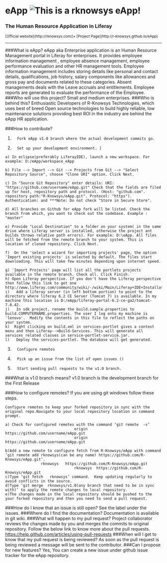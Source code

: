 eApp ![This is a rknowsys eApp!](http://rknowsys.com/assets/img/logo.gif) 
====

### The Human Resource Application in Liferay 
<small>
[Official website](http://rknowsys.com/)&bull;
[Project Page](http://r-knowsys.github.io/eApp)

</small>

---

###What is eApp?
eApp aka Enterprise application is an Human Resource Management portal in Liferay for enterprises. It provides employee information management , employee absence management, employee performance evaluation and other HR management tools.
Employee information management includes storing details like personal and contact details, qualifications, job history, salary components like allowances and gross pay and documents related to these categories.
Absent managements deals with the Leave accruals and entitlements.
Employee reports are generated to evaluate the performance of the Employee.
###Who will use this project?
Small and medium enterprises.
###Who is behind this?
Enthusiastic Developers of R-Knowsys Technologies, which uses best of breed Open source technologies to build highly reliable, low maintenance solutions providing best ROI in the industry are behind the eApp HR application.

###How to contribute?
1.       Fork eApp v1.0 branch where the actual development commits go.
2.       Set up your development environment. ]
```
a) In eclipse(preferably LiferayIDE), launch a new workspace. For example: D:/eApp/workspace_eApp

b) File --> Import --> Git --> Projects from Git --> "Select Repository Source", choose "Clone URI" option. Click Next.

c) In "Source Git Repository" enter details: URI: "https://github.com/username/eApp.git" Check that the fields are filed up for host, repository path and protocol. (Host: "github.com". repository path:"R-Knowsys/eApp.git". Protocol: "https"). Authentication: and ***Note: Do not check "Store in Secure Store".

d) All branches on Github for eApp fork will be listed. Check the branch from which, you want to check out the codebase. Example : "master"

e) Provide "Local Destination" to a folder on your system( in the same drive where Liferay server is installed, otherwise the project ant builds throws relative path errors). For example: D:\eApp. All files will be fetched from the remote branch to your system. This is location of cloned repository. Click Next.

f)  On the 'select a wizard for importing projects' page, the option 'Import existing projects' is selected by default. The files start downloading. This will take few minutes depending upon internet speed.

g) 'Import Projects' page will list all the portlets projects available in the remote branch. Check all. Click Finish.
h) Open Liferay perspective. If you don't have the Liferay perspective then follow this link to get one http://www.liferay.com/community/wiki/-/wiki/Main/Liferay+IDE+Installation+Guide
i)   Add a liferay server (in left bottom portion) to point to the directory where liferay 6.2 CE Server (Tomcat 7) is available. In my machine this location is D:/eApp/liferay-portal-6.2-ce-ga2/tomcat-7.0.42.
j)   In sdk project, rename the build.sample.properties to build.COMPUTERNAME.properties. The user I log onto my machine is 'lenovo'.  Modify the contents in this file to reflect the paths on your system.
k)  Right clicking on build.xml in services-portlet gives a context menu and then Liferay-->Build-Services. This will generate all services related classes in service-portlet-service.jar.
l)   Deploy the services-portlet. The database will get generated.
```                                               
3.       Configure remotes
4.       Pick up an issue from the list of open issues ()
5.       Start sending pull requests to the v1.0 branch.

###What is v1.0 branch means?
v1.0 branch is the development branch for the First Release

###How to configure remotes?
If you are using git windows follow these steps.
```
Configure remotes to keep your forked repository in sync with the original repo.Navigate to your local repository location in command prompt. 
         
a) Check for configured remotes with the command ‘git remote  -v’
                               origin    https://github.com/username/eApp.git 
                               origin    https://github.com/username/eApp.git 
        
b)Add a new remote to configure fetch from R-Knowsys/eApp with command 
‘git remote add rknowsys(can be any name) https://github.com/R-Knowsys/eApp.git’.
                rknowsys   https://github.com/R-Knowsys/eApp.git 
                               rknowsys  https://github.com/R-Knowsys/eApp.git 
c)Type ‘git fetch   rknowsys’ command.  Keep updating regularly to avoid conflicts in the source.
d)Type ‘git merge  rknowsys/v1.0(any branch that need to be in sync with)’ to apply the remote changes to local repository.
e)The changes made in the local repository should be pushed to the your forked repository and then you need to send a pull request.
```

###How do I know that an issue is still open?
See the label under the issues.
###Where do I find the documentation?
Documentation is available in git wiki.
###What will happen to my pull request?
Project collaborator reviews the changes made by you and merges the commits to original repository.
Follow the below link to know more about the pull requests. https://help.github.com/articles/using-pull-requests 
###When will I get to know that my pull request is being reviewed?
As soon as the pull request is being reviewed a message will be sent to the contributor.
###Can I propose for new features?
Yes, You can create a new issue under github issue tracker for the eApp repository.
